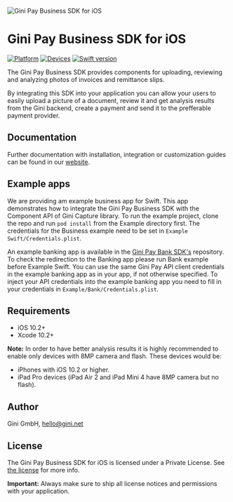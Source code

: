 ![Gini Pay Business SDK for iOS](img/GiniPayBusiness_Logo.png?raw=true)

# Gini Pay Business SDK for iOS

[![Platform](https://img.shields.io/badge/platform-iOS-lightgrey.svg)]()
[![Devices](https://img.shields.io/badge/devices-iPhone%20%7C%20iPad-blue.svg)]()
[![Swift version](https://img.shields.io/badge/swift-5.0-orange.svg)]()


The Gini Pay Business SDK provides components for uploading, reviewing and analyzing photos of invoices and remittance slips.

By integrating this SDK into your application you can allow your users to easily upload a picture of a document, review it and get analysis results from the Gini backend, create a payment and send it to the prefferable payment provider.

## Documentation

Further documentation with installation, integration or customization guides can be found in our [website](http://developer.gini.net/gini-pay-business-sdk-ios/docs/).

## Example apps

We are providing am example business app for Swift. This app demonstrates how to integrate the Gini Pay Business SDK with the Component API of Gini Capture library. To run the example project, clone the repo and run `pod install` from the Example directory first. The credentials for the Business example need to be set in `Example Swift/Credentials.plist`.

An example banking app is available in the [Gini Pay Bank SDK's](https://github.com/gini/gini-pay-bank-sdk-ios) repository.
To check the redirection to the Banking app please run Bank example before Example Swift. You can use the same Gini Pay API client credentials in the example banking app as in your app, if not otherwise specified. To inject your API credentials into the example banking app you need to fill in your credentials in `Example/Bank/Credentials.plist`.

## Requirements

- iOS 10.2+
- Xcode 10.2+

**Note:**
In order to have better analysis results it is highly recommended to enable only devices with 8MP camera and flash. These devices would be:

* iPhones with iOS 10.2 or higher.
* iPad Pro devices (iPad Air 2 and iPad Mini 4 have 8MP camera but no flash).

## Author

Gini GmbH, hello@gini.net

## License

The Gini Pay Business SDK for iOS is licensed under a Private License. See [the license](http://developer.gini.net/gini-pay-business-sdk-ios/docs/license.html) for more info.

**Important:** Always make sure to ship all license notices and permissions with your application.
